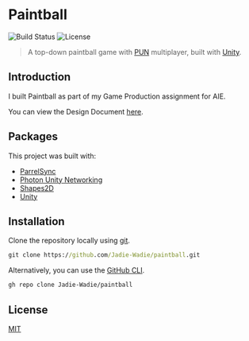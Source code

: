 # Paintball

![Build Status](https://img.shields.io/github/workflow/status/Jadie-Wadie/paintball/Firebase%20Deploy)
![License](https://img.shields.io/github/license/Jadie-Wadie/paintball)

> A top-down paintball game with [PUN](https://www.photonengine.com/en/pun) multiplayer, built with [Unity](https://unity.com/).

## Introduction

I built Paintball as part of my Game Production assignment for AIE.

You can view the Design Document [here](https://docs.google.com/document/d/188UHXS2su5umQJ282uxW4M32FykI5Eg2BJKQAI2AfBY/edit?usp=sharing).

## Packages

This project was built with:

-   [ParrelSync](https://github.com/VeriorPies/ParrelSync)
-   [Photon Unity Networking](https://www.photonengine.com/pun)
-   [Shapes2D](https://sub-c.org/Shapes2D/documentation/)
-   [Unity](https://unity.com/)

## Installation

Clone the repository locally using [git](https://git-scm.com/).

```cmd
git clone https://github.com/Jadie-Wadie/paintball.git
```

Alternatively, you can use the [GitHub CLI](https://cli.github.com/).

```sh
gh repo clone Jadie-Wadie/paintball
```

## License

[MIT](LICENSE)
